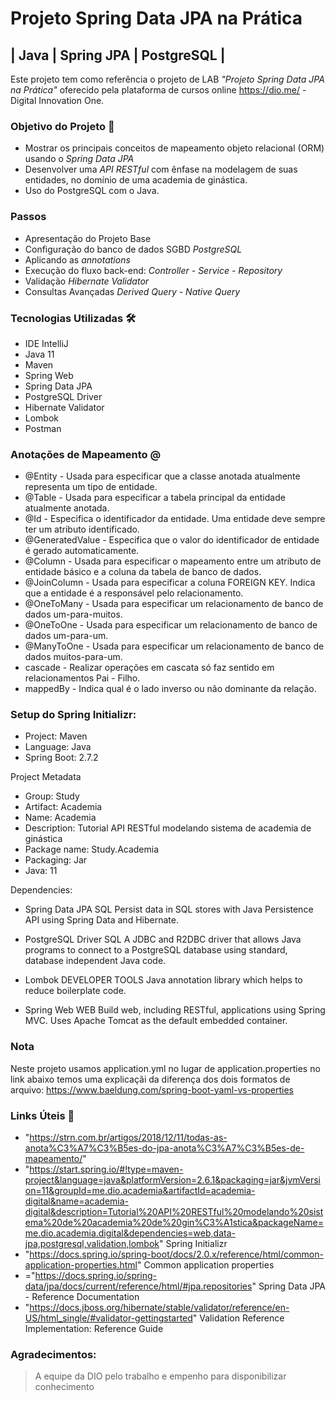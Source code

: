 # Projeto Spring Data JPA na Prática
## | Java | Spring JPA | PostgreSQL |

Este projeto tem como referência o projeto de LAB _"Projeto Spring Data JPA na Prática"_ oferecido  pela plataforma de cursos online  https://dio.me/ - Digital Innovation One.


### Objetivo do Projeto   🎯 

- Mostrar os principais conceitos de mapeamento objeto relacional (ORM) usando o _Spring Data JPA_
- Desenvolver uma  _API RESTful_  com ênfase na modelagem de suas entidades, no domínio de uma academia de ginástica.
- Uso do PostgreSQL com o Java.


### Passos

- Apresentação do Projeto Base
- Configuração do banco de dados SGBD _PostgreSQL_
- Aplicando as _annotations_
- Execução do fluxo back-end: _Controller - Service - Repository_
- Validação _Hibernate Validator_
- Consultas Avançadas _Derived Query - Native Query_

### Tecnologias Utilizadas   🛠

- IDE IntelliJ
- Java 11
- Maven
- Spring Web
- Spring Data JPA
- PostgreSQL Driver
- Hibernate Validator
- Lombok
- Postman

###  Anotações de Mapeamento @

- @Entity - Usada para especificar que a classe anotada atualmente representa um tipo de entidade.
- @Table - Usada para especificar a tabela principal da entidade atualmente anotada.
- @Id - Especifica o identificador da entidade. Uma entidade deve sempre ter um atributo identificado.
- @GeneratedValue - Especifica que o valor do identificador de entidade é gerado automaticamente.
- @Column - Usada para especificar o mapeamento entre um atributo de entidade básico e a coluna da tabela de banco de dados.
- @JoinColumn - Usada para especificar a coluna FOREIGN KEY. Indica que a entidade é a responsável pelo relacionamento.
- @OneToMany - Usada para especificar um relacionamento de banco de dados um-para-muitos.
- @OneToOne - Usada para especificar um relacionamento de banco de dados um-para-um.
- @ManyToOne - Usada para especificar um relacionamento de banco de dados muitos-para-um.
- cascade - Realizar operações em cascata só faz sentido em relacionamentos Pai - Filho.
- mappedBy - Indica qual é o lado inverso ou não dominante da relação.

### Setup do Spring Initializr:

- Project: Maven
- Language: Java
- Spring Boot: 2.7.2

Project Metadata
- Group: Study
- Artifact: Academia
- Name: Academia
- Description: Tutorial API RESTful modelando sistema de academia de ginástica
- Package name: Study.Academia
- Packaging: Jar
- Java: 11

Dependencies:


- Spring Data JPA SQL
Persist data in SQL stores with Java Persistence API using Spring Data and Hibernate.

- PostgreSQL Driver SQL
A JDBC and R2DBC driver that allows Java programs to connect to a PostgreSQL database using standard,
database independent Java code.

- Lombok DEVELOPER TOOLS
Java annotation library which helps to reduce boilerplate code.
- Spring Web WEB
Build web, including RESTful, applications using Spring MVC. Uses Apache Tomcat as the default embedded container.

### Nota
Neste projeto usamos application.yml  no lugar de application.properties
no link abaixo temos uma explicaçãi da diferença dos dois formatos de arquivo:
https://www.baeldung.com/spring-boot-yaml-vs-properties

### Links Úteis   🔗

- "https://strn.com.br/artigos/2018/12/11/todas-as-anota%C3%A7%C3%B5es-do-jpa-anota%C3%A7%C3%B5es-de-mapeamento/"
- "https://start.spring.io/#!type=maven-project&language=java&platformVersion=2.6.1&packaging=jar&jvmVersion=11&groupId=me.dio.academia&artifactId=academia-digital&name=academia-digital&description=Tutorial%20API%20RESTful%20modelando%20sistema%20de%20academia%20de%20gin%C3%A1stica&packageName=me.dio.academia.digital&dependencies=web,data-jpa,postgresql,validation,lombok" Spring Initializr
- "https://docs.spring.io/spring-boot/docs/2.0.x/reference/html/common-application-properties.html" Common application properties
- ="https://docs.spring.io/spring-data/jpa/docs/current/reference/html/#jpa.repositories" Spring Data JPA - Reference Documentation
- "https://docs.jboss.org/hibernate/stable/validator/reference/en-US/html_single/#validator-gettingstarted" Validation Reference Implementation: Reference Guide


### Agradecimentos:

> A equipe da DIO pelo trabalho e empenho para disponibilizar conhecimento


